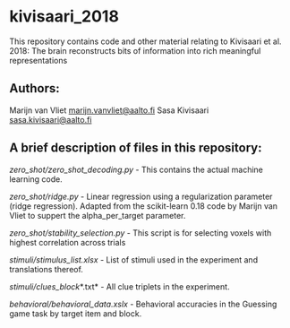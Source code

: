 # kivisaari_2018
This repository contains code and other material relating to Kivisaari et al. 2018: The brain reconstructs bits of 
information into rich meaningful representations


## Authors:

Marijn van Vliet marijn.vanvliet@aalto.fi
Sasa Kivisaari sasa.kivisaari@aalto.fi



## A brief description of files in this repository:

*zero_shot/zero_shot_decoding.py* - This contains the actual machine learning code. 

*zero_shot/ridge.py* - Linear regression using a regularization parameter (ridge regression).
Adapted from the scikit-learn 0.18 code by Marijn van Vliet to suppert the
alpha_per_target parameter.

*zero_shot/stability_selection.py* - This script is for selecting voxels with highest 
correlation across trials

*stimuli/stimulus_list.xlsx* - List of stimuli used in the experiment and translations thereof.

*stimuli/clues_block**.txt* - All clue triplets in the experiment.

*behavioral/behavioral_data.xslx* - Behavioral accuracies in the Guessing game task by target item and block. 
